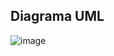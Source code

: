 ## Diagrama UML

![image](https://github.com/user-attachments/assets/98ad91d8-6d6a-45af-ad21-2350215bbc48)
